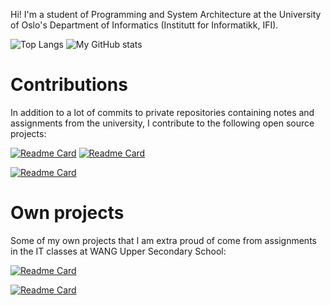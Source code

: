 Hi! I'm a student of Programming and System Architecture at the University of Oslo's Department of Informatics (Institutt for Informatikk, IFI).

![Top Langs](https://github-readme-stats.vercel.app/api/top-langs/?username=yrjarv) ![My GitHub stats](https://github-readme-stats.vercel.app/api?username=yrjarv&show_icons=true)

# Contributions #
In addition to a lot of commits to private repositories containing notes and assignments from the university, I contribute to the following open source projects:

[![Readme Card](https://github-readme-stats.vercel.app/api/pin/?username=cybernetisk&repo=internsystem-v2)](https://github.com/cybernetisk/internsystem-v2) [![Readme Card](https://github-readme-stats.vercel.app/api/pin/?username=marticliment&repo=WingetUI)](https://github.com/marticliment/WingetUI)

[![Readme Card](https://github-readme-stats.vercel.app/api/pin/?username=marticliment&repo=ElevenClock)](https://github.com/marticliment/ElevenClock) 

# Own projects #
Some of my own projects that I am extra proud of come from assignments in the IT classes at WANG Upper Secondary School:

[![Readme Card](https://github-readme-stats.vercel.app/api/pin/?username=yrjarv&repo=pong)](https://github.com/yrjarv/pong)

[![Readme Card](https://github-readme-stats.vercel.app/api/pin/?username=yrjarv&repo=gardermoen)](https://github.com/yrjarv/gardermoen)
